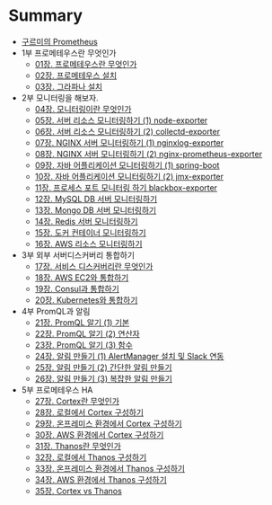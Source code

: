 # Summary

* [구르미의 Prometheus](README.md)
* 1부 프로메테우스란 무엇인가
  * [01장. 프로메테우스란 무엇인가](./part1/01_what_is_prometheus/01_what_is_prometheus.md)
  * [02장. 프로메테우스 설치](./part1/02_install_prometheus/02_install_prometheus.md)
  * [03장. 그라파나 설치](./part1/03_install_grafana/03_install_grafana.md)
* 2부 모니터링을 해보자.
  * [04장. 모니터링이란 무엇인가]()
  * [05장. 서버 리소스 모니터링하기 (1) node-exporter](./part2/05_server_monitoring_01/05_server_monitoring_01.md)
  * [06장. 서버 리소스 모니터링하기 (2) collectd-exporter](./part2/06_server_monitoring_02/06_server_monitoring_02.md)
  * [07장. NGINX 서버 모니터링하기 (1) nginxlog-exporter](./part2/07_nginx_server_monitoring_01/07_nginx_server_monitoring_01.md)
  * [08장. NGINX 서버 모니터링하기 (2) nginx-prometheus-exporter](./part2/08_nginx_server_monitoring_02/08_nginx_server_monitoring_02.md)
  * [09장. 자바 어플리케이션 모니터링하기 (1) spring-boot](./part2/09/09_application_monitoring.md)
  * [10장. 자바 어플리케이션 모니터링하기 (2) jmx-exporter]()
  * [11장. 프로세스 포트 모니터링 하기 blackbox-exporter](./part2/11_process_port_monitoring/11_process_port_monitoring.md)
  * [12장. MySQL DB 서버 모니터링하기]()
  * [13장. Mongo DB 서버 모니터링하기]()
  * [14장. Redis 서버 모니터링하기]()
  * [15장. 도커 컨테이너 모니터링하기]()
  * [16장. AWS 리소스 모니터링하기]()
* 3부 외부 서버디스커버리 통합하기
  * [17장. 서비스 디스커버리란 무엇인가]()
  * [18장. AWS EC2와 통합하기]()
  * [19장. Consul과 통합하기]()
  * [20장. Kubernetes와 통합하기]()
* 4부 PromQL과 알림
  * [21장. PromQL 알기 (1) 기본]()
  * [22장. PromQL 알기 (2) 연산자]()
  * [23장. PromQL 알기 (3) 함수]()
  * [24장. 알림 만들기 (1) AlertManager 설치 및 Slack 연동]()
  * [25장. 알림 만들기 (2) 간단한 알림 만들기]()
  * [26장. 알림 만들기 (3) 복잡한 알림 만들기]()
* 5부 프로메테우스 HA
  * [27장. Cortex란 무엇인가](./part5/27_what_is_cortex/27_what_is_cortex.md)
  * [28장. 로컬에서 Cortex 구성하기]()
  * [29장. 온프레미스 환경에서 Cortex 구성하기]()
  * [30장. AWS 환경에서 Cortex 구성하기]()
  * [31장. Thanos란 무엇인가]()
  * [32장. 로컬에서 Thanos 구성하기]()
  * [33장. 온프레미스 환경에서 Thanos 구성하기]()
  * [34장. AWS 환경에서 Thanos 구성하기]()
  * [35장. Cortex vs Thanos]()